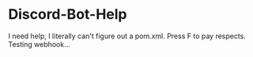 # Discord-Bot-Help
I need help, I literally can't figure out a pom.xml.
Press F to pay respects.
Testing webhook...
